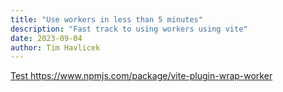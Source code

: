 ```yaml
---
title: "Use workers in less than 5 minutes"
description: "Fast track to using workers using vite"
date: 2023-09-04
author: Tim Havlicek
---
```


[Test
](https://www.npmjs.com/package/vite-plugin-wrap-worker)https://www.npmjs.com/package/vite-plugin-wrap-worker
